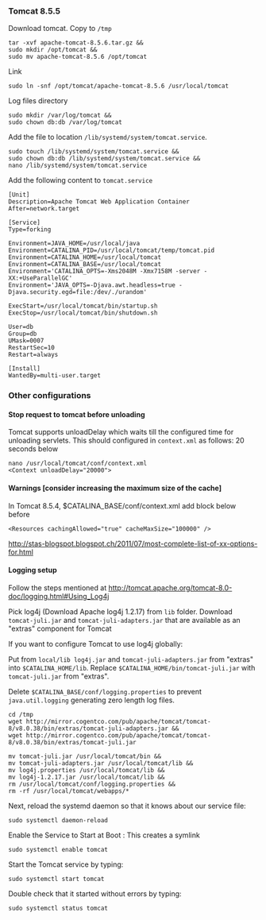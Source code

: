 ### Tomcat 8.5.5
Download tomcat. Copy to `/tmp`    
    
    tar -xvf apache-tomcat-8.5.6.tar.gz &&
    sudo mkdir /opt/tomcat &&
    sudo mv apache-tomcat-8.5.6 /opt/tomcat
    
Link

    sudo ln -snf /opt/tomcat/apache-tomcat-8.5.6 /usr/local/tomcat
    
Log files directory 
    
    sudo mkdir /var/log/tomcat && 
    sudo chown db:db /var/log/tomcat   
    
Add the file to location `/lib/systemd/system/tomcat.service`.

    sudo touch /lib/systemd/system/tomcat.service &&
    sudo chown db:db /lib/systemd/system/tomcat.service &&
    nano /lib/systemd/system/tomcat.service
     
Add the following content to `tomcat.service`     
    
    [Unit]
    Description=Apache Tomcat Web Application Container
    After=network.target
    
    [Service]
    Type=forking
    
    Environment=JAVA_HOME=/usr/local/java
    Environment=CATALINA_PID=/usr/local/tomcat/temp/tomcat.pid
    Environment=CATALINA_HOME=/usr/local/tomcat
    Environment=CATALINA_BASE=/usr/local/tomcat
    Environment='CATALINA_OPTS=-Xms2048M -Xmx7158M -server -XX:+UseParallelGC'
    Environment='JAVA_OPTS=-Djava.awt.headless=true -Djava.security.egd=file:/dev/./urandom'
    
    ExecStart=/usr/local/tomcat/bin/startup.sh
    ExecStop=/usr/local/tomcat/bin/shutdown.sh
    
    User=db
    Group=db
    UMask=0007
    RestartSec=10
    Restart=always
    
    [Install]
    WantedBy=multi-user.target
    
### Other configurations

#### Stop request to tomcat before unloading
Tomcat supports unloadDelay which waits till the configured time for unloading servlets.
This should configured in `context.xml` as follows: 20 seconds below

    nano /usr/local/tomcat/conf/context.xml
    <Context unloadDelay="20000">  
    
#### Warnings [consider increasing the maximum size of the cache]
       
In Tomcat 8.5.4, $CATALINA_BASE/conf/context.xml add block below before </Context>
       
    <Resources cachingAllowed="true" cacheMaxSize="100000" />

http://stas-blogspot.blogspot.ch/2011/07/most-complete-list-of-xx-options-for.html

#### Logging setup
Follow the steps mentioned at http://tomcat.apache.org/tomcat-8.0-doc/logging.html#Using_Log4j

Pick log4j (Download Apache log4j 1.2.17) from `lib` folder. Download `tomcat-juli.jar` and `tomcat-juli-adapters.jar` that are available as an "extras" component for Tomcat

If you want to configure Tomcat to use log4j globally:

Put from `local/lib log4j.jar` and `tomcat-juli-adapters.jar` from "extras" into `$CATALINA_HOME/lib`.
Replace `$CATALINA_HOME/bin/tomcat-juli.jar` with `tomcat-juli.jar` from "extras".

Delete `$CATALINA_BASE/conf/logging.properties` to prevent `java.util.logging` generating zero length log files.

    cd /tmp
    wget http://mirror.cogentco.com/pub/apache/tomcat/tomcat-8/v8.0.38/bin/extras/tomcat-juli-adapters.jar &&
    wget http://mirror.cogentco.com/pub/apache/tomcat/tomcat-8/v8.0.38/bin/extras/tomcat-juli.jar
    
    mv tomcat-juli.jar /usr/local/tomcat/bin &&
    mv tomcat-juli-adapters.jar /usr/local/tomcat/lib &&
    mv log4j.properties /usr/local/tomcat/lib &&
    mv log4j-1.2.17.jar /usr/local/tomcat/lib &&
    rm /usr/local/tomcat/conf/logging.properties &&
    rm -rf /usr/local/tomcat/webapps/*
        
    
Next, reload the systemd daemon so that it knows about our service file:

    sudo systemctl daemon-reload
Enable the Service to Start at Boot : This creates a symlink
    
    sudo systemctl enable tomcat    
Start the Tomcat service by typing:

    sudo systemctl start tomcat
Double check that it started without errors by typing:

    sudo systemctl status tomcat
   